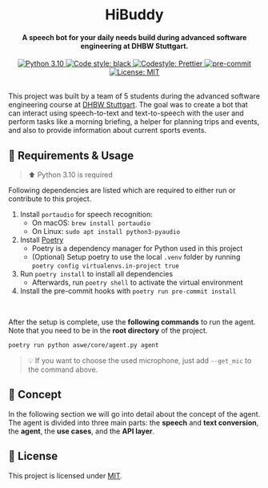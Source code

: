 <h1 align="center">
 HiBuddy
</h1>

<h4 align="center">
 A speech bot for your daily needs build during advanced software engineering at DHBW Stuttgart.
</h4>

<div align="center">
 <a href="https://www.python.org/downloads/release/python-3100/">
  <img src="https://img.shields.io/badge/python-3.10-blue.svg"
   alt="Python 3.10" />
 </a>
 <a href="https://github.com/psf/black">
  <img alt="Code style: black" src="https://img.shields.io/badge/code%20style-black-000000.svg">
 </a>
 <a href="https://github.com/prettier/prettier">
  <img src="https://img.shields.io/badge/code_style-prettier-ff69b4.svg?style=flat&logo=appveyor"
   alt="Codestyle: Prettier" />
 </a>
 <a href="https://github.com/pre-commit/pre-commit">
  <img src="https://img.shields.io/badge/pre--commit-enabled-brightgreen?logo=pre-commit&logoColor=white"
   alt="pre-commit" />
 </a>
 <a href="https://github.com/felixhoffmnn/python_template">
  <img src="https://img.shields.io/github/license/felixhoffmnn/python_template"
   alt="License: MIT" />
 </a>
</div>
<br>

<!-- TODO: Review paragraph -->

This project was built by a team of 5 students during the advanced software engineering course at [DHBW Stuttgart](https://www.dhbw-stuttgart.de/). The goal was to create a bot that can interact using speech-to-text and text-to-speech with the user and perform tasks like a morning briefing, a helper for planning trips and events, and also to provide information about current sports events.

## :rocket: Requirements & Usage

> :arrow_up: Python 3.10 is required

Following dependencies are listed which are required to either run or contribute to this project.

1. Install `portaudio` for speech recognition:
    - On macOS: `brew install portaudio`
    - On Linux: `sudo apt install python3-pyaudio`
2. Install [Poetry](https://python-poetry.org/docs/#installation)
    - Poetry is a dependency manager for Python used in this project
    - (Optional) Setup poetry to use the local `.venv` folder by running `poetry config virtualenvs.in-project true`
3. Run `poetry install` to install all dependencies
    - Afterwards, run `poetry shell` to activate the virtual environment
4. Install the pre-commit hooks with `poetry run pre-commit install`

<br>

After the setup is complete, use the **following commands** to run the agent. Note that you need to be in the **root directory** of the project.

```bash
poetry run python aswe/core/agent.py agent
```

> :bulb: If you want to choose the used microphone, just add `--get_mic` to the command above.

## :speech_balloon: Concept

In the following section we will go into detail about the concept of the agent. The agent is divided into three main parts: the **speech** and **text conversion**, the **agent**, the **use cases**, and the **API layer**.

<!-- TODO: Add drawio diagram -->

## :memo: License

This project is licensed under [MIT](https://github.com/felixhoffmnn/aswe/blob/main/LICENSE).
